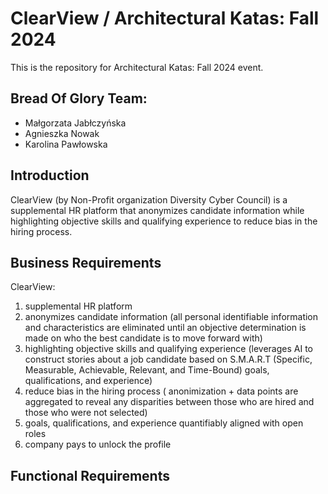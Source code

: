 # ClearView / Architectural Katas: Fall 2024
This is the repository for Architectural Katas: Fall 2024 event.

## Bread Of Glory Team:
* Małgorzata Jabłczyńska
* Agnieszka Nowak
* Karolina Pawłowska

## Introduction
ClearView (by Non-Profit organization Diversity Cyber Council) is a supplemental HR platform that anonymizes candidate information while highlighting
objective skills and qualifying experience to reduce bias in the hiring process.

## Business Requirements
<!--
 high-level requirements that express the objectives and desired outcomes
-->

ClearView:
1. supplemental HR platform
2. anonymizes candidate information (all personal identifiable information and characteristics are eliminated until an objective determination is made on who the best candidate is to move forward with)
3. highlighting objective skills and qualifying experience (leverages AI to construct stories about a job candidate based on S.M.A.R.T (Specific, Measurable, Achievable, Relevant, and Time-Bound) goals, qualifications, and experience)
4. reduce bias in the hiring process ( anonimization + data points are aggregated to reveal any disparities between those who are hired and those who were not selected)
6. goals, qualifications, and experience quantifiably aligned with open roles
7. company pays to unlock the profile

## Functional Requirements
<!--
 bridge between the business and technical teams and provide the definition of what the system must do for its users that will in turn meet the business goals
 Use Cases or User Stories
-->


## 
<!--
how well a system will perform when it is operating. These typically define or constrain how the system should be behave as a whole and include attributes such as how well it performs, how secure it is, how many times it develops a fault and how easily it can be extended.
-->

